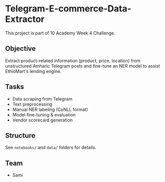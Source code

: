 # Telegram-E-commerce-Data-Extractor

This project is part of 10 Academy Week 4 Challenge.

## Objective
Extract product-related information (product, price, location) from unstructured Amharic Telegram posts and fine-tune an NER model to assist EthioMart's lending engine.

## Tasks
- Data scraping from Telegram
- Text preprocessing
- Manual NER labeling (CoNLL format)
- Model fine-tuning & evaluation
- Vendor scorecard generation

## Structure
See `notebooks/` and `data/` folders for details.

## Team
- Sami
